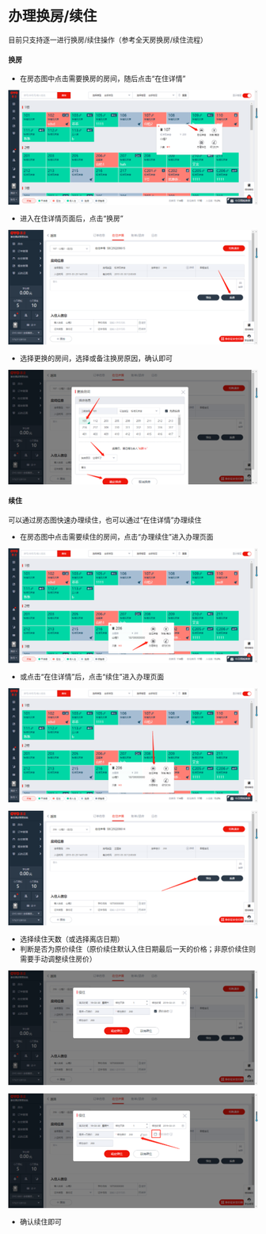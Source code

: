 # 办理换房/续住

目前只支持逐一进行换房/续住操作（参考全天房换房/续住流程）

#### 换房

* 在房态图中点击需要换房的房间，随后点击“在住详情”

![](../../../.gitbook/assets/image%20%28426%29.png)

* 进入在住详情页面后，点击“换房”

![](../../../.gitbook/assets/image%20%28146%29.png)

* 选择更换的房间，选择或备注换房原因，确认即可

![](../../../.gitbook/assets/image%20%28616%29.png)

#### 续住

可以通过房态图快速办理续住，也可以通过“在住详情”办理续住

* 在房态图中点击需要续住的房间，点击“办理续住”进入办理页面

![](../../../.gitbook/assets/image%20%28483%29.png)

* 或点击“在住详情”后，点击“续住”进入办理页面

![](../../../.gitbook/assets/image%20%28104%29.png)

![](../../../.gitbook/assets/image%20%28231%29.png)

* 选择续住天数（或选择离店日期）
* 判断是否为原价续住（原价续住默认入住日期最后一天的价格；非原价续住则需要手动调整续住房价）

![](../../../.gitbook/assets/image%20%2882%29.png)

![](../../../.gitbook/assets/image%20%28918%29.png)

* 确认续住即可

